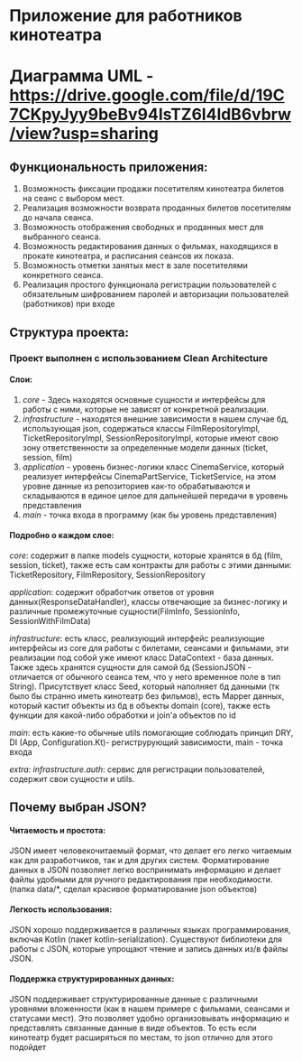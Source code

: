 # Приложение для работников кинотеатра

# Диаграмма UML - https://drive.google.com/file/d/19C7CKpyJyy9beBv94IsTZ6l4ldB6vbrw/view?usp=sharing

## Функциональность приложения:

  1. Возможность фиксации продажи посетителям кинотеатра билетов на сеанс с
  выбором мест.
  2. Реализация возможности возврата проданных билетов посетителям до начала
  сеанса.
  3. Возможность отображения свободных и проданных мест для выбранного
  сеанса.
  4. Возможность редактирования данных о фильмах, находящихся в прокате
  кинотеатра, и расписания сеансов их показа.
  5. Возможность отметки занятых мест в зале посетителями конкретного сеанса.
  6. Реализация простого функционала регистрации пользователей с обязательным
  шифрованием паролей и авторизации пользователей (работников) при входе

## Структура проекта:

### Проект выполнен с использованием Clean Architecture 

  #### Слои:

  1. *core* - Здесь находятся основные сущности и интерфейсы для работы с ними, которые не зависят от конкретной реализации.
  2. *infrastructure* - находятся внешние зависимости в нашем случае бд, использующая json, содержаться классы FilmRepositoryImpl,
  TicketRepositoryImpl, SessionRepositoryImpl, которые имеют свою зону ответственности за определенные модели данных (ticket, session, film)
  4. *application* - уровень бизнес-логики класс CinemaService, который реализует интерфейсы CinemaPartService, TicketService, на этом уровне данные из
  репозиториев как-то обрабатываются и складываются в единое целое для дальнейшей передачи в уровень представления
  6. *main* - точка входа в программу (как бы уровень представления)

  #### Подробно о каждом слое:
  
  *core*: содержит в папке models сущности, которые хранятся в бд (film, session, ticket), также есть сам контракты для работы с этими данными: TicketRepository,
  FilmRepository, SessionRepository
  
  *application*: содержит обработчик ответов от уровня данных(ResponseDataHandler), классы отвечающие за бизнес-логику и различные промежуточные сущности(FilmInfo, SessionInfo, SessionWithFilmData)
  
  *infrastructure*: есть класс, реализующий интерфейс реализующие интерфейсы из core для работы с билетами, сеансами и фильмами, эти реализации под собой уже имеют класс DataContext - база данных. Также
  здесь хранятся сущности для самой бд (SessionJSON - отличается от обычного сеанса тем, что у него временное поле в тип String). Присутствует класс Seed, который 
  наполняет бд данными (тк было бы странно иметь кинотеатр без фильмов), есть Mapper данных, который кастит объекты из бд в объекты domain (core), также есть функции для какой-либо обработки и join'а объектов по id
  
  *main*: есть какие-то обычные utils помогающие соблюдать принцип DRY, DI (App, Configuration.Kt)- региструрующий зависимости, main - точка входа

  *extra: infrastructure.auth*: сервис для регистрации пользователей, содержит свои сущности и utils.


## Почему выбран JSON?

#### Читаемость и простота:
JSON имеет человекочитаемый формат, что делает его легко читаемым как для разработчиков, так и для других систем.
Форматирование данных в JSON позволяет легко воспринимать информацию и делает файлы удобными для ручного редактирования при необходимости. (папка data/*,  сделал красивое 
форматирование json объектов)

#### Легкость использования:
JSON хорошо поддерживается в различных языках программирования, включая Kotlin (пакет kotlin-serialization).
Существуют библиотеки для работы с JSON, которые упрощают чтение и запись данных из/в файлы JSON.

#### Поддержка структурированных данных:
JSON поддерживает структурированные данные с различными уровнями вложенности (как в нашем примере с фильмами, сеансами и статусами мест).
Это позволяет удобно организовывать информацию и представлять связанные данные в виде объектов.
То есть если кинотеатр будет расширяться по местам, то json отлично для этого подойдет
